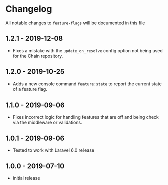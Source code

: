 # Changelog

All notable changes to `feature-flags` will be documented in this file

## 1.2.1 - 2019-12-08

- Fixes a mistake with the `update_on_resolve` config option not being used for the Chain repository.

## 1.2.0 - 2019-10-25

- Adds a new console command `feature:state` to report the current state of a feature flag.

## 1.1.0 - 2019-09-06

- Fixes incorrect logic for handling features that are off and being check via the middleware or validations.

## 1.0.1 - 2019-09-06

- Tested to work with Laravel 6.0 release

## 1.0.0 - 2019-07-10

- initial release
